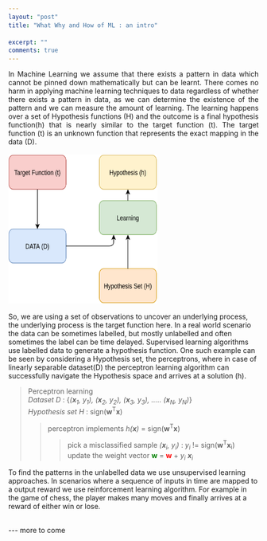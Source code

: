```yaml
---
layout: "post"
title: "What Why and How of ML : an intro"

excerpt: ""
comments: true
---
```

<div style="text-align: justify"> 
In Machine Learning we assume that there exists a pattern in data which cannot be pinned down mathematically but can be learnt.
There comes no harm in applying machine learning techniques to data regardless of whether there exists a pattern in data, as we 
can determine the existence of the pattern and we can measure the amount of learning.
The learning happens over a set of Hypothesis functions (H) and the outcome is a final hypothesis function(h) that is nearly similar
to the target function (t). The target function (t) is an unknown function that represents the exact mapping in the data (D).
</div>
<br />
<div class="fig figcenter fighighlight">
  <img src="/images/wwhml/1.png"  width="300" height="300">
</div>

So, we are using a set of observations to uncover an underlying process, the underlying process is the target function here.
In a real world scenario the data can be sometimes labelled, but mostly unlabelled and often sometimes the label can be time delayed.
Supervised learning algorithms use labelled data to generate a hypothesis function. One such example can be seen by 
considering a Hypothesis set, the perceptrons, where in case of linearly separable dataset(D) the perceptron learning algorithm 
can successfully navigate the Hypothesis space and arrives at a solution (h).  

> Perceptron learning<br />
>*Dataset* *D* : {*(**x**<sub>1</sub>, y<sub>1</sub>), (**x**<sub>2</sub>, y<sub>2</sub>), (**x**<sub>3</sub>, y<sub>3</sub>), ..... (**x**<sub>N</sub>, y<sub>N</sub>)*}<br />
>*Hypothesis set* *H* : sign(**w**<sup>T</sup>**x**)
>> perceptron implements _h(**x**)_ = sign(**w**<sup>T</sup>**x**)<br />
>>> pick a misclassified sample *(**x**<sub>i</sub>, y<sub>i</sub>)* : *y<sub>i</sub>* != sign(**w**<sup>T</sup>**x**<sub>i</sub>)<br />
>>> update the weight vector <span style="color:green"> **w** </span> = <span style="color:red">**w**</span> + *y<sub>i</sub>* ***x**<sub>i</sub>*<br /> 

To find the patterns in the unlabelled data we use unsupervised learning approaches. In scenarios where a sequence of inputs
in time are mapped to a output reward we use reinforcement learning algorithm. For example in the game of chess, the player
makes many moves and finally arrives at a reward of either win or lose. 





<br />--- more to come